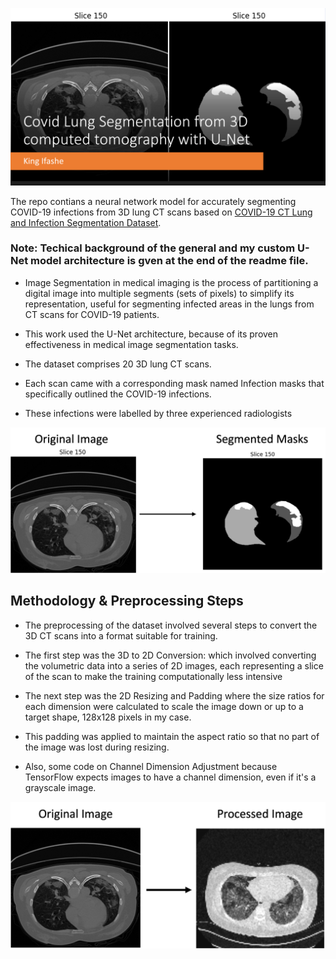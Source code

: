 ![image1](assets/pic1.png)

The repo contians a neural network model for accurately segmenting COVID-19 infections from 3D lung CT scans based on [COVID-19 CT Lung and Infection Segmentation Dataset](https://zenodo.org/records/3757476#.X6MgWGj7RPa).

### Note: Techical background of the general and my custom U-Net model architecture is gven at the end of the readme file. 

- Image Segmentation in medical imaging is the process of partitioning a digital image into multiple segments (sets of pixels) to simplify its representation, useful for segmenting infected areas in the lungs from CT scans for COVID-19 patients. 

- This work used the U-Net architecture, because of its proven effectiveness in medical image segmentation tasks. 

- The dataset comprises 20 3D lung CT scans. 

- Each scan came with a corresponding mask named Infection masks that specifically outlined the COVID-19 infections. 

- These infections were labelled by three experienced radiologists

![image2](assets/pic2.png)

## **Methodology & Preprocessing Steps** 

- The preprocessing of the dataset involved several steps to convert the 3D CT scans into a format suitable for training. 

- The first step was the 3D to 2D Conversion: which involved converting the volumetric data into a series of 2D images, each representing a slice of the scan to make the training computationally less intensive 

- The next step was the 2D Resizing and Padding where the size ratios for each dimension were calculated to scale the image down or up to a target shape, 128x128 pixels in my case. 

- This padding was applied to maintain the aspect ratio so that no part of the image was lost during resizing.   

- Also, some code on Channel Dimension Adjustment because TensorFlow expects images to have a channel dimension, even if it's a grayscale image. 

![image2](assets/pic5.png)



